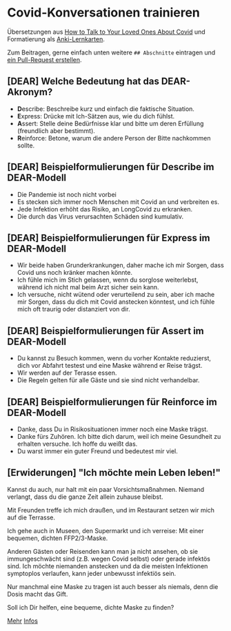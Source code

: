 # Covid-Konversationen trainieren

Übersetzungen aus [How to Talk to Your Loved Ones About Covid][docu]
und Formatierung als [Anki-Lernkarten][anki].

Zum Beitragen, gerne einfach unten weitere `## Abschnitte` eintragen
und [ein Pull-Request erstellen][ghpr].

[anki]: https://apps.ankiweb.net/
[docu]: https://docs.google.com/document/d/1NVXCp1g6p847-DgNfjP69wjDVCOZNVv2XAaQW1miWrM/view
[ghpr]: https://docs.github.com/de/pull-requests/collaborating-with-pull-requests/proposing-changes-to-your-work-with-pull-requests/creating-a-pull-request

## [DEAR] Welche Bedeutung hat das DEAR-Akronym?

- **D**escribe: Beschreibe kurz und einfach  die faktische Situation.
- **E**xpress: Drücke mit Ich-Sätzen aus, wie du dich fühlst.
- **A**ssert: Stelle deine Bedürfnisse klar und bitte um deren Erfüllung (freundlich aber bestimmt).
- **R**einforce: Betone, warum die andere Person der Bitte nachkommen sollte.

## [DEAR] Beispielformulierungen für **D**escribe im DEAR-Modell

- Die Pandemie ist noch nicht vorbei
- Es stecken sich immer noch Menschen mit Covid an und verbreiten es.
- Jede Infektion erhöht das Risiko, an LongCovid zu erkranken.
- Die durch das Virus verursachten Schäden sind kumulativ.

## [DEAR] Beispielformulierungen für **E**xpress im DEAR-Modell

- Wir beide haben Grunderkrankungen, daher mache ich mir Sorgen, dass  Covid uns noch kränker machen könnte.
- Ich fühle mich im Stich gelassen, wenn du sorglose weiterlebst, während ich nicht mal beim Arzt sicher sein kann.
- Ich versuche, nicht wütend oder verurteilend zu sein, aber ich mache mir Sorgen, dass du dich mit Covid anstecken könntest, und ich fühle mich oft traurig oder distanziert von dir.

## [DEAR] Beispielformulierungen für **A**ssert im DEAR-Modell

- Du kannst zu Besuch kommen, wenn du vorher Kontakte reduzierst, dich vor Abfahrt testest und eine Maske während er Reise trägst.
- Wir werden auf der Terasse essen.
- Die Regeln gelten für alle Gäste und sie sind nicht verhandelbar.

## [DEAR] Beispielformulierungen für **R**einforce im DEAR-Modell

- Danke, dass Du in Risikosituationen immer noch eine Maske trägst.
- Danke fürs Zuhören. Ich bitte dich darum, weil ich meine Gesundheit zu erhalten versuche. Ich hoffe du weißt das.
- Du warst immer ein guter Freund und bedeutest mir viel.

## [Erwiderungen] "Ich möchte mein Leben leben!"

Kannst du auch, nur halt mit ein paar Vorsichtsmaßnahmen.
Niemand verlangt, dass du die ganze Zeit allein zuhause bleibst.

Mit Freunden treffe ich mich draußen,
und im Restaurant setzen wir mich auf die Terrasse.

Ich gehe auch in Museen, den Supermarkt und ich verreise:
Mit einer bequemen, dichten FFP2/3-Maske.

Anderen Gästen oder Reisenden kann man ja nicht ansehen,
ob sie immungeschwächt sind (z.B. wegen Covid selbst)
oder gerade infektös sind.
Ich möchte niemanden anstecken und da die meisten Infektionen symptoplos verlaufen, kann jeder unbewusst infektiös sein.

Nur manchmal eine Maske zu tragen ist auch besser als niemals,
denn die Dosis macht das Gift.

Soll ich Dir helfen, eine bequeme, dichte Maske zu finden?

[Mehr](https://docs.google.com/document/d/1NVXCp1g6p847-DgNfjP69wjDVCOZNVv2XAaQW1miWrM/view#heading=h.y31ogxovikrn)
[Infos](https://docs.google.com/document/d/1NVXCp1g6p847-DgNfjP69wjDVCOZNVv2XAaQW1miWrM/view#heading=h.c1kqy6kqcrrx)

